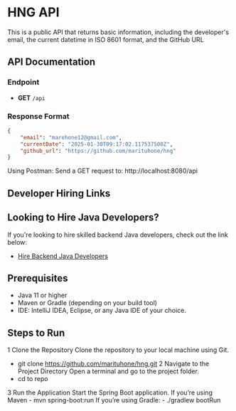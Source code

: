 # HNG API

This is a public API that returns  basic information, including the developer's email, the current datetime in ISO 8601 format, and the GitHub URL

## API Documentation

### Endpoint
- **GET** `/api`

### Response Format
```json
{
    "email": "marehone12@gmail.com",
    "currentDate": "2025-01-30T09:17:02.117537500Z",
    "github_url": "https://github.com/marituhone/hng"
}

```
Using Postman:
        Send a GET request to:
                http://localhost:8080/api

## Developer Hiring Links

## Looking to Hire Java Developers?

If you're looking to hire skilled backend Java developers, check out the link below:

- [Hire Backend Java Developers](https://hng.tech/hire/java-developers)
## Prerequisites
- Java 11 or higher
- Maven or Gradle (depending on your build tool)
- IDE: IntelliJ IDEA, Eclipse, or any Java IDE of your choice.
## Steps to Run 
1 Clone the Repository
  Clone the repository to your local machine using Git.
 -  git clone https://github.com/marituhone/hng.git
2 Navigate to the Project Directory
    Open a terminal and go to the project folder.
 - cd to repo

3 Run the Application
  Start the Spring Boot application.
    If you’re using Maven
    - mvn spring-boot:run
    If you’re using Gradle:
    - ./gradlew bootRun

